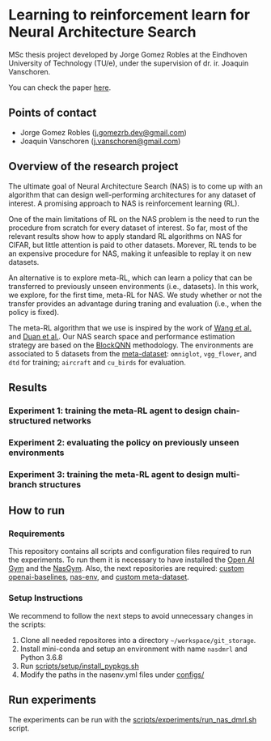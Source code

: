# Learning to reinforcement learn for Neural Architecture Search

MSc thesis project developed by Jorge Gomez Robles
at the Eindhoven University of Technology (TU/e), under the supervision of dr. ir. Joaquin Vanschoren.

You can check the paper [here](files/L2RL-NAS.pdf).


## Points of contact

 - Jorge Gomez Robles (j.gomezrb.dev@gmail.com)
 - Joaquin Vanschoren (j.vanschoren@gmail.com)

## Overview of the research project

The ultimate goal of Neural Architecture Search (NAS) is to come up with an algorithm that can design well-performing architectures for any dataset of interest. A promising approach to NAS is reinforcement learning (RL). 

One of the main limitations of RL on the NAS problem is the need to run the procedure from scratch for every dataset of interest. So far, most of the relevant results show how to apply standard RL algorithms on NAS for CIFAR, but little attention is paid to other datasets. Morever, RL tends to be an expensive procedure for NAS, making it unfeasible to replay it on new datasets.

An alternative is to explore meta-RL, which can learn a policy that can be transferred to previously unseen environments (i.e., datasets). In this work, we explore, for the first time, meta-RL for NAS. We study whether or not the transfer provides an advantage during traning and evaluation (i.e., when the policy is fixed).

The meta-RL algorithm that we use is inspired by the work of [Wang et al.](https://arxiv.org/abs/1611.05763) and [Duan et al.](https://arxiv.org/abs/1611.02779). Our NAS search space and performance estimation strategy are based on the [BlockQNN](https://arxiv.org/abs/1808.05584) methodology. The environments are associated to 5 datasets from the [meta-dataset](https://arxiv.org/abs/1903.03096): `omniglot`, `vgg_flower`, and `dtd` for training; `aircraft` and `cu_birds` for evaluation.

## Results

### Experiment 1: training the meta-RL agent to design chain-structured networks

### Experiment 2: evaluating the policy on previously unseen environments

### Experiment 3: training the meta-RL agent to design multi-branch structures


## How to run

### Requirements
This repository contains all scripts and configuration files required to run the experiments. To run 
them it is necessary to have installed the [Open AI Gym](https://gym.openai.com) and the 
[NasGym](https://github.com/gomerudo/nas-env). Also, the next repositories are required: [custom openai-baselines](https://github.com/gomerudo/openai-baselines/tree/experiments/baselines/meta_a2c), [nas-env](https://github.com/gomerudo/nas-env), and [custom meta-dataset](https://github.com/gomerudo/meta-dataset).

### Setup Instructions

We recommend to follow the next steps to avoid unnecessary changes in the scripts:

1. Clone all needed repositores into a directory `~/workspace/git_storage`.
2. Install mini-conda and setup an environment with name `nasdmrl` and Python 3.6.8
3. Run [scripts/setup/install_pypkgs.sh]()
4. Modify the paths in the nasenv.yml files under [configs/]()

## Run experiments

The experiments can be run with the [scripts/experiments/run_nas_dmrl.sh]() script.
